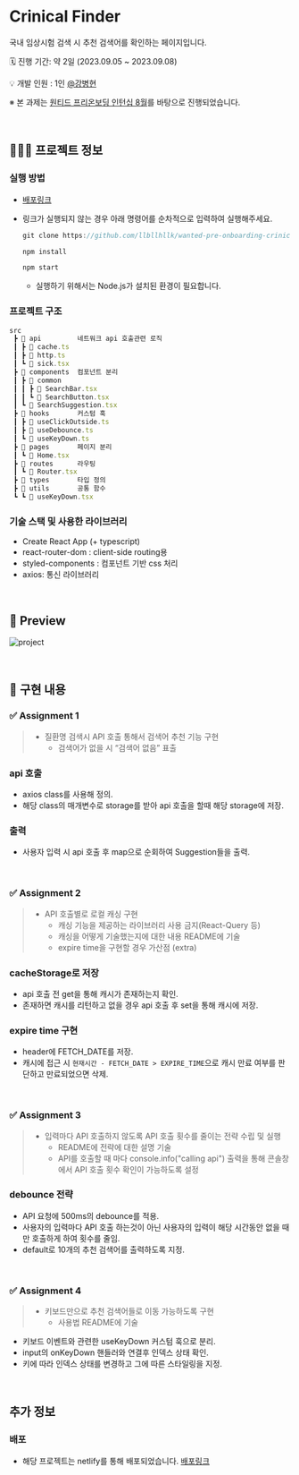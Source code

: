 # Crinical Finder

국내 임상시험 검색 시 추천 검색어를 확인하는 페이지입니다.

🗓️ 진행 기간: 약 2일 (2023.09.05 ~ 2023.09.08)

💡 개발 인원 : 1인 [@강병현](https://github.com/llbllhllk)

※ 본 과제는 [원티드 프리온보딩 인턴십 8월](https://www.wanted.co.kr/events/pre_ob_fe_12)를 바탕으로 진행되었습니다.

<br>

## 🧑🏻‍💻 프로젝트 정보

### 실행 방법

- [배포링크]()

- 링크가 실행되지 않는 경우 아래 명령어를 순차적으로 입력하여 실행해주세요.

  ```jsx
  git clone https://github.com/llbllhllk/wanted-pre-onboarding-crinical-finder.git

  npm install

  npm start
  ```

  - 실행하기 위해서는 Node.js가 설치된 환경이 필요합니다.

### 프로젝트 구조

```jsx
src
 ┣ 📂 api         네트워크 api 호출관련 로직
 ┃ ┣ 📄 cache.ts
 ┃ ┣ 📄 http.ts
 ┃ ┗ 📄 sick.tsx
 ┣ 📂 components  컴포넌트 분리
 ┃ ┣ 📂 common
 ┃ ┃ ┣ 📄 SearchBar.tsx
 ┃ ┃ ┗ 📄 SearchButton.tsx
 ┃ ┗ 📄 SearchSuggestion.tsx
 ┣ 📂 hooks       커스텀 훅
 ┃ ┣ 📄 useClickOutside.ts
 ┃ ┣ 📄 useDebounce.ts
 ┃ ┗ 📄 useKeyDown.ts
 ┣ 📂 pages       페이지 분리
 ┃ ┗ 📄 Home.tsx
 ┣ 📂 routes      라우팅
 ┃ ┗ 📄 Router.tsx
 ┣ 📂 types       타입 정의
 ┣ 📂 utils       공통 함수
 ┗ ┗ 📄 useKeyDown.tsx

```

### 기술 스택 및 사용한 라이브러리

- Create React App (+ typescript)
- react-router-dom : client-side routing용
- styled-components : 컴포넌트 기반 css 처리
- axios: 통신 라이브러리

<br>

## 🎉 Preview

![project](https://github.com/llbllhllk/cnu-sw-academy-project-frontend/assets/33623123/ab3ec95c-d6c2-452b-b6e4-9792ebd93056)

<br />

## 📝 구현 내용

### ✅ Assignment 1

> - 질환명 검색시 API 호출 통해서 검색어 추천 기능 구현
>   - 검색어가 없을 시 “검색어 없음” 표출

### api 호출

- axios class를 사용해 정의.
- 해당 class의 매개변수로 storage를 받아 api 호출을 할때 해당 storage에 저장.

### 출력

- 사용자 입력 시 api 호출 후 map으로 순회하여 Suggestion들을 출력.

<br>

### ✅ Assignment 2

> - API 호출별로 로컬 캐싱 구현
>   - 캐싱 기능을 제공하는 라이브러리 사용 금지(React-Query 등)
>   - 캐싱을 어떻게 기술했는지에 대한 내용 README에 기술
>   - expire time을 구현할 경우 가산점 (extra)

### cacheStorage로 저장

- api 호출 전 get을 통해 캐시가 존재하는지 확인.
- 존재하면 캐시를 리턴하고 없을 경우 api 호출 후 set을 통해 캐시에 저장.

### expire time 구현

- header에 FETCH_DATE를 저장.
- 캐시에 접근 시 `현재시간 - FETCH_DATE > EXPIRE_TIME`으로 캐시 만료 여부를 판단하고 만료되었으면 삭제.

<br />

### ✅ Assignment 3

> - 입력마다 API 호출하지 않도록 API 호출 횟수를 줄이는 전략 수립 및 실행
>   - README에 전략에 대한 설명 기술
>   - API를 호출할 때 마다 console.info("calling api") 출력을 통해 콘솔창에서 API 호출 횟수 확인이 가능하도록 설정

### debounce 전략

- API 요청에 500ms의 debounce를 적용.
- 사용자의 입력마다 API 호출 하는것이 아닌 사용자의 입력이 해당 시간동안 없을 때만 호출하게 하여 횟수를 줄임.
- default로 10개의 추천 검색어를 출력하도록 지정.

<br />

### ✅ Assignment 4

> - 키보드만으로 추천 검색어들로 이동 가능하도록 구현
>   - 사용법 README에 기술

- 키보드 이벤트와 관련한 useKeyDown 커스텀 훅으로 분리.
- input의 onKeyDown 핸들러와 연결후 인덱스 상태 확인.
- 키에 따라 인덱스 상태를 변경하고 그에 따른 스타일링을 지정.

<br />

## 추가 정보

### 배포

- 해당 프로젝트는 netlify를 통해 배포되었습니다. [배포링크]()
